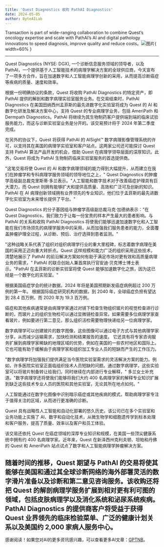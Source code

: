 ```yaml
---
title: 'Quest Diagnostics 收购 PathAI Diagnostics'
date: 2024-05-05
author: ByteAILab
---
```


Transaction is part of wide-ranging collaboration to combine Quest’s oncology expertise and scale with PathAI’s AI and digital pathology innovations to speed diagnosis, improve quality and reduce costs。![图片](https://ai-techpark.com/wp-content/uploads/2024/05/Quest-960x540.jpg){ width=60% }

---


Quest Diagnostics (NYSE: DGX), 一个诊断信息服务领域的领导者，以及 PathAI，一个提供基于人工智能技术的病理学解决方案的全球供应商，今天宣布了一项多方合作，旨在加速数字和人工智能病理学创新的采用，从而提高诊断癌症等疾病的质量、速度和效率。

根据一份明确协议的条款，Quest 将收购 PathAI Diagnostics 的特定资产，即 PathAI 提供的解剖和数字病理实验室服务业务。在交易结束时，PathAI Diagnostics 在美国田纳西州孟菲斯的最先进数字化实验室将成为 Quest 的 AI 和数字化研发及解决方案中心，支持 Quest 的专业病理学业务，包括 AmeriPath 和 Dermpath Diagnostics。PathAI 将继续为其生物制药客户提供端到端的临床试验服务能力，而这与诊断实验室业务是分开的。该交易预计将于 2024 年第二季度完成。

在另外的协议下，Quest 将获得 PathAI 的 AISight™ 数字病理影像管理系统的许可，以支持其在美国的病理学实验室和客户站点。这两家公司还可能探讨 Quest 支持 PathAI 算法产品开发的机会，借助 Quest 在病理学领导层面的深厚知识。此外，Quest 将成为 PathAI 生物制药临床实验室服务的首选提供商。

"这笔交易将使 Quest 的 AI 和数字病理领域的能力得到大幅提升，从而建立在我们在肿瘤学和专科病理学服务领域的领导地位之上，" Quest Diagnostics 的肿瘤学高级副总裁克里斯蒂·多兰表示。"人工智能和数字技术对于改善癌症护理具有巨大潜力，而 Quest 则拥有能够扩大和提供高质量、高效和广泛可及创新的知识。PathAI 在 AI 病理创新领域拥有业界领先的专业知识，他们位于孟菲斯的最先进数字化实验室为未来增长提供了平台。"

Quest Diagnostics 的分子基因组与肿瘤学高级副总裁马克·加德纳表示："在 Quest Diagnostics，我们致力于让每一份宝贵的样本产生最大的患者影响。与 PathAI 的关系和收购 PathAI Diagnostics 将使我们能够迅速加速数字化和人工智能在我们市场领先的病理学服务中的采用，从而加强我们服务患者的能力，全面覆盖肿瘤护理全过程，从诊断、预后、治疗选择到患者监测。"

"这种战略关系代表了组织对组织病理学行业的重大里程碑，标志着数字病理在美国的采用正迈向重大转折点。Quest 这样规模和能力广泛的组织采用这些技术，清楚地展示了 PathAI 的前沿解决方案如何有助于满足市场对更有效和高质量病理业务的需求，" PathAI 的联合创始人兼首席执行官安迪·贝克博士博士表示。"PathAI 在孟菲斯的诊断实验室将使 Quest 能够加速数字化之旅，因为这已经是一个数字化的实验室。"

根据美国癌症学会的统计数据，2024 年将是美国预期新发癌症病例超过 200 万例的第一年。 根据国际癌症研究机构的数据，到 2040 年，全球癌症负担有望达到 28.4 百万例，而 2020 年为 19.3 百万例。

癌症和其他疾病通常是由病理学家通过对镜下检查生物组织玻片的视觉检查进行诊断的，而玻片上的组织生物检可以通过显微镜检查异常。如果需要多位病理学家查看玻片，例如要进行第二意见，那么组织活检需要物理快递给另一位病理学家。

数字病理学可以创建玻片的数字图像，这些图像可以通过电子方式与其他病理学家分享，从而减少运输需求，加快检测和结果报告的速度。 它还具有将专家咨询服务扩展到病理学家稀缺的地理区域的优势，例如在美国的一些农村地区和国际上。它也可能有助于缓解由于病理学家和组织加工专业人员的短缺而产生的工作压力。

"数字病理学将加强我们提供满足当今医院实验室需求的灵活解决方案的能力。例如，许多医院实验室正面临组织技术人员短缺的问题。通过数字病理学，这些实验室可以将玻片制备转让给我们，同时继续在内部进行专业解释，" 多兰女士补充道。"数字病理学还将使我们能够将我们大约 400 名病理学家的解释专业知识扩展到缺乏这些技术专业人员的医院和其他实验室，无论其所在地点如何。"

人工智能通过在数字化图像中识别暗示癌症或其他疾病的模式，帮助病理学家专注于值得关注的区域，从而进行更准确的诊断。

Quest 具有战略性人工智能和自动化部署的悠久历史。该公司已在多个实验室和业务功能上实施了 AI、数字和自动化技术，从微生物学和细胞遗传学到标本处理和客户服务，提高了质量、效率以及客户和员工体验。

该交易还依托 Quest 在癌症领域的深厚专业知识和规模，在美国一些顶尖健康系统中拥有约 400 名病理学家。近年来，Quest 在新泽西州克利夫顿、坦帕和丹佛的 Quest 和 AmeriPath 站点试点了数字和人工智能病理学肿瘤解决方案。

随着时间的推移，Quest 期望与 PathAI 的交易将使其能够在美国和通过其全球诊断网络的海外部署灵活的数字滑片准备以及诊断和第二意见咨询服务。该收购还将把 Quest 的解剖病理学服务扩展到相对更有利可图的领域，包括皮肤病理学以及消化系统和泌尿系统疾病。 PathAI Diagnostics 的提供商客户将受益于获得 Quest 业界领先的临床检验菜单、广泛的健康计划关系以及美国约 2,000 家病人服务中心。
---
感谢阅读！如果您对AI的更多资讯感兴趣，可以查看更多AI文章：[GPTNB](https://gptnb.com)。